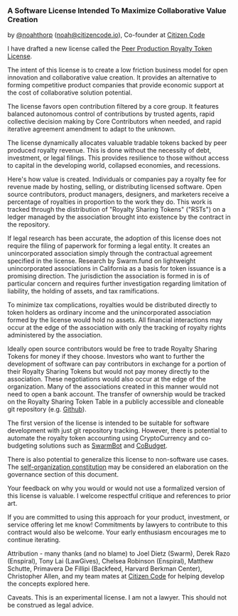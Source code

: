 ### A Software License Intended To Maximize Collaborative Value Creation
by [@noahthorp](http://twitter.com/noahthorp) (<noah@citizencode.io>), Co-founder at [Citizen Code](http://citizencode.io)

I have drafted a new license called the [Peer Production Royalty Token License](license.md).

The intent of this license is to create a low friction business model for open innovation and collaborative value creation. It provides an alternative to forming competitive product companies that provide economic support at the cost of collaborative solution potential.

The license favors open contribution filtered by a core group. It features balanced autonomous control of contributions by trusted agents, rapid collective decision making by Core Contributors when needed, and rapid iterative agreement amendment to adapt to the unknown.

The license dynamically allocates valuable tradable tokens backed by peer produced royalty revenue. This is done without the necessity of debt, investment, or legal filings. This provides resilience to those without access to capital in the developing world, collapsed economies, and recessions.

Here's how value is created. Individuals or companies pay a royalty fee for revenue made by hosting, selling, or distributing licensed software. Open source contributors, product managers, designers, and marketers receive a percentage of royalties in proportion to the work they do. This work is tracked through the distribution of "Royalty Sharing Tokens" ("RSTs") on a ledger managed by the association brought into existence by the contract in the repository.

If legal research has been accurate, the adoption of this license does not require the filing of paperwork for forming a legal entity. It creates an unincorporated association simply through the contractual agreement specified in the license. Research by Swarm.fund on lightweight unincorporated associations in California as a basis for token issuance is a promising direction. The jurisdiction the association is formed in is of particular concern and requires further investigation regarding limitation of liability, the holding of assets, and tax ramifications.

To minimize tax complications, royalties would be distributed directly to token holders as ordinary income and the unincorporated association formed by the license would hold no assets. All financial interactions may occur at the edge of the association with only the tracking of royalty rights administered by the association.

Ideally open source contributors would be free to trade Royalty Sharing Tokens for money if they choose. Investors who want to further the development of software can pay contributors in exchange for a portion of their Royalty Sharing Tokens but would not pay money directly to the association. These negotiations would also occur at the edge of the organization. Many of the associations created in this manner would not need to open a bank account. The transfer of ownership would be tracked on the Royalty Sharing Token Table in a publicly accessible and cloneable git repository (e.g. [Github](http://github.com)).

The first version of the license is intended to be suitable for software development with just git repository tracking. However, there is potential to automate the royalty token accounting using CryptoCurrency and co-budgeting solutions such as [SwarmBot](https://github.com/citizencode/swarmbot) and [CoBudget](https://github.com/cobudget).

There is also potential to generalize this license to non-software use cases. The [self-organization constitution](https://github.com/citizencode/self-organization-constitution) may be considered an elaboration on the governance section of this document.

Your feedback on why you would or would not use a formalized version of this license is valuable. I welcome respectful critique and references to prior art.

If you are committed to using this approach for your product, investment, or service offering let me know! Commitments by lawyers to contribute to this contract would also be welcome. Your early enthusiasm encourages me to continue iterating.

Attribution - many thanks (and no blame) to Joel Dietz (Swarm), Derek Razo (Enspiral), Tony Lai (LawGives), Chelsea Robinson (Enspiral), Matthew Schutte, Primavera De Fillipi (Backfeed, Harvard Berkman Center), Christopher Allen, and my team mates at [Citizen Code](http://citizencode.io) for helping develop the concepts explored here.

Caveats. This is an experimental license. I am not a lawyer. This should not be construed as legal advice.
